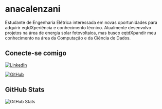# anacalenzani

Estudante de Engenharia Elétrica interessada em novas oportunidades para adquirir eqtdXperiência e conhecimento técnico. Atualmente desenvolvo projetos na área de energia solar fotovoltaica, mas busco eqtdXpandir meu conhecimento na área da Computação e da Ciência de Dados.

## Conecte-se comigo

[![LinkedIn](https://img.shields.io/badge/LinkedIn-000?style=for-the-badge&logo=linkedin&logoColor=0000)](https://www.linkedin.com/in/anacalenzani/)

[![GitHub](https://img.shields.io/badge/GitHub-000?style=for-the-badge&logo=github&logoColor=fff)](https://github.com/anacalenzani)

## GitHub Stats

![GitHub Stats](https://github-readme-stats.vercel.app/api?username=anacalenzani&theme=transparent&bg_color=ec63a1&border_color=fff&show_icons=true&icon_color=fff&title_color=fff&text_color=fff&hide_title=true&hide=stars)

